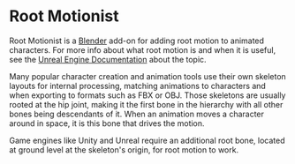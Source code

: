 # Root Motionist

Root Motionist is a [Blender](https://www.blender.org/) add-on for adding root
motion to animated characters. For more info about what root motion is and when
it is useful, see the [Unreal Engine Documentation](https://docs.unrealengine.com/latest/INT/Engine/Animation/RootMotion/)
about the topic.

Many popular character creation and animation tools use their own skeleton
layouts for internal processing, matching animations to characters and when
exporting to formats such as FBX or OBJ. Those skeletons are usually rooted
at the hip joint, making it the first bone in the hierarchy with all other
bones being descendants of it. When an animation moves a character around
in space, it is this bone that drives the motion.

Game engines like Unity and Unreal require an additional root bone, located
at ground level at the skeleton's origin, for root motion to work.
